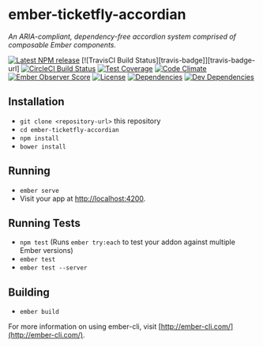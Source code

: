 # ember-ticketfly-accordian

_An ARIA-compliant, dependency-free accordion system comprised of composable Ember components._

[![Latest NPM release][npm-badge]][npm-badge-url]
[![TravisCI Build Status][travis-badge]][travis-badge-url]
[![CircleCI Build Status][circle-badge]][circle-badge-url]
[![Test Coverage][coveralls-badge]][coveralls-badge-url]
[![Code Climate][codeclimate-badge]][codeclimate-badge-url]
[![Ember Observer Score][ember-observer-badge]][ember-observer-badge-url]
[![License][license-badge]][license-badge-url]
[![Dependencies][dependencies-badge]][dependencies-badge-url]
[![Dev Dependencies][devDependencies-badge]][devDependencies-badge-url]

## Installation

* `git clone <repository-url>` this repository
* `cd ember-ticketfly-accordian`
* `npm install`
* `bower install`

## Running

* `ember serve`
* Visit your app at [http://localhost:4200](http://localhost:4200).

## Running Tests

* `npm test` (Runs `ember try:each` to test your addon against multiple Ember versions)
* `ember test`
* `ember test --server`

## Building

* `ember build`

For more information on using ember-cli, visit [http://ember-cli.com/](http://ember-cli.com/).



[npm-badge]: https://img.shields.io/npm/v/ember-ticketfly-accordian.svg
[npm-badge-url]: https://www.npmjs.com/package/ember-ticketfly-accordian
[circle-badge]: https://circleci.com/gh/Ticketfly/ember-ticketfly-accordian/tree/master.svg?style=svg&circle-token={{CIRCLE_TOKEN}}
[circle-badge-url]: https://circleci.com/gh/Ticketfly/ember-ticketfly-accordian/tree/master
[coveralls-badge]: https://coveralls.io/repos/github/Ticketfly/ember-ticketfly-accordian/badge.svg?branch=master
[coveralls-badge-url]: https://coveralls.io/github/Ticketfly/ember-ticketfly-accordian?branch=master
[codeclimate-badge]: https://img.shields.io/codeclimate/github/Ticketfly/ember-ticketfly-accordian.svg
[codeclimate-badge-url]: https://codeclimate.com/github/Ticketfly/ember-ticketfly-accordian
[ember-observer-badge]: http://emberobserver.com/badges/ember-ticketfly-accordian.svg
[ember-observer-badge-url]: http://emberobserver.com/addons/ember-ticketfly-accordian
[license-badge]: https://img.shields.io/npm/l/ember-ticketfly-accordian.svg
[license-badge-url]: LICENSE.md
[dependencies-badge]: https://img.shields.io/david/Ticketfly/ember-ticketfly-accordian.svg
[dependencies-badge-url]: https://david-dm.org/Ticketfly/ember-ticketfly-accordian
[devDependencies-badge]: https://img.shields.io/david/dev/Ticketfly/ember-ticketfly-accordian.svg
[devDependencies-badge-url]: https://david-dm.org/Ticketfly/ember-ticketfly-accordian#info=devDependencies
